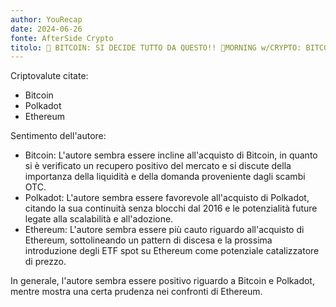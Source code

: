 ```yaml
---
author: YouRecap
date: 2024-06-26
fonte: AfterSide Crypto
titolo: 🚨 BITCOIN: SI DECIDE TUTTO DA QUESTO!! 🚨MORNING w/CRYPTO: BITCOIN / ALTCOINS [time sensitive]
---
```


Criptovalute citate:
- Bitcoin
- Polkadot
- Ethereum

Sentimento dell'autore:
- Bitcoin: L'autore sembra essere incline all'acquisto di Bitcoin, in quanto si è verificato un recupero positivo del mercato e si discute della importanza della liquidità e della domanda proveniente dagli scambi OTC.
- Polkadot: L'autore sembra essere favorevole all'acquisto di Polkadot, citando la sua continuità senza blocchi dal 2016 e le potenzialità future legate alla scalabilità e all'adozione.
- Ethereum: L'autore sembra essere più cauto riguardo all'acquisto di Ethereum, sottolineando un pattern di discesa e la prossima introduzione degli ETF spot su Ethereum come potenziale catalizzatore di prezzo.

In generale, l'autore sembra essere positivo riguardo a Bitcoin e Polkadot, mentre mostra una certa prudenza nei confronti di Ethereum.
